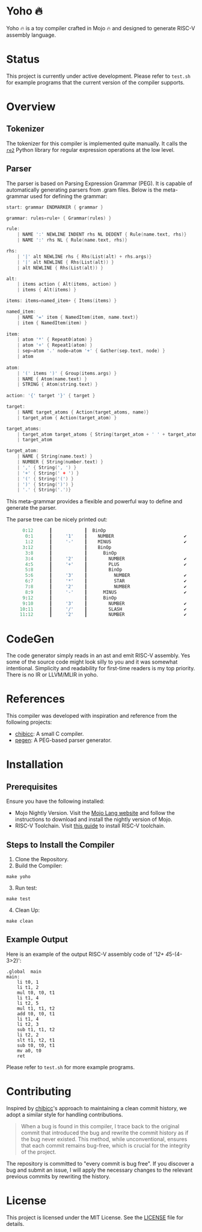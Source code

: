 # Yoho 🔥

Yoho 🔥 is a toy compiler crafted in Mojo 🔥 and designed to generate RISC-V assembly language.

# Status

This project is currently under active development. 
Please refer to `test.sh` for example programs that the current version of the compiler supports.

# Overview

## Tokenizer

The tokenizer for this compiler is implemented quite manually. It calls the [`re2`](https://github.com/google/re2) Python library
for regular expression operations at the low level.

## Parser

The parser is based on Parsing Expression Grammar (PEG). It is capable of automatically generating parsers from .gram files. Below is the meta-grammar used for defining the grammar:

```c
start: grammar ENDMARKER { grammar }

grammar: rules=rule+ { Grammar(rules) }

rule: 
    | NAME ':' NEWLINE INDENT rhs NL DEDENT { Rule(name.text, rhs)}
    | NAME ':' rhs NL { Rule(name.text, rhs)}

rhs: 
    | '|' alt NEWLINE rhs { Rhs(List(alt) + rhs.args)}
    | '|' alt NEWLINE { Rhs(List(alt)) }
    | alt NEWLINE { Rhs(List(alt)) }

alt: 
    | items action { Alt(items, action) } 
    | items { Alt(items) }

items: items=named_item+ { Items(items) }

named_item: 
    | NAME '=' item { NamedItem(item, name.text)}
    | item { NamedItem(item) }
    
item: 
    | atom '*' { Repeat0(atom) }
    | atom '+' { Repeat1(atom) }
    | sep=atom '.' node=atom '+' { Gather(sep.text, node) }
    | atom 
    
atom: 
    | '(' items ')' { Group(items.args) }
    | NAME { Atom(name.text) } 
    | STRING { Atom(string.text) }
    
action: '{' target '}' { target }

target: 
    | NAME target_atoms { Action(target_atoms, name)}
    | target_atom { Action(target_atom) }

target_atoms: 
    | target_atom target_atoms { String(target_atom + ' ' + target_atoms) }
    | target_atom 

target_atom:
    | NAME { String(name.text) }
    | NUMBER { String(number.text) }
    | ',' { String(', ') }
    | '+' { String(' + ') }
    | '(' { String('(') }
    | ')' { String(')') }
    | '.' { String('.')}

```
This meta-grammar provides a flexible and powerful way to define and generate the parser.

The parse tree can be nicely printed out:
```python
      0:12      ┃            ┃  BinOp                             
       0:1      ┃     '1'    ┃    NUMBER                          ✔
       1:2      ┃     '-'    ┃    MINUS                           ✔
      3:12      ┃            ┃    BinOp                           
       3:8      ┃            ┃      BinOp                         
       3:4      ┃     '2'    ┃        NUMBER                      ✔
       4:5      ┃     '+'    ┃        PLUS                        ✔
       5:8      ┃            ┃        BinOp                       
       5:6      ┃     '3'    ┃          NUMBER                    ✔
       6:7      ┃     '*'    ┃          STAR                      ✔
       7:8      ┃     '2'    ┃          NUMBER                    ✔
       8:9      ┃     '-'    ┃      MINUS                         ✔
      9:12      ┃            ┃      BinOp                         
      9:10      ┃     '3'    ┃        NUMBER                      ✔
     10:11      ┃     '/'    ┃        SLASH                       ✔
     11:12      ┃     '2'    ┃        NUMBER                      ✔
```

# CodeGen

The code generator simply reads in an ast and emit RISC-V assembly. 
Yes some of the source code might look silly to you and it was somewhat intentional. Simplicity and readability for first-time readers is my top priority. There is no IR or LLVM/MLIR in yoho.


# References

This compiler was developed with inspiration and reference from the following projects:

- [chibicc](https://github.com/rui314/chibicc): A small C compiler.
- [pegen](https://github.com/we-like-parsers/pegen): A PEG-based parser generator.
    
# Installation

## Prerequisites

Ensure you have the following installed:

- Mojo Nightly Version. Visit the [Mojo Lang website](https://www.modular.com/max/mojo) and follow the instructions to download and install the nightly version of Mojo.
- RISC-V Toolchain. Visit [this guide](https://github.com/johnwinans/riscv-toolchain-install-guide) to install RISC-V toolchain.

## Steps to Install the Compiler

1. Clone the Repository.
2. Build the Compiler:
```shell
make yoho
```

3. Run test:
```shell
make test
```
4. Clean Up:
```shell
make clean
```

## Example Output

Here is an example of the output RISC-V assembly code of '1*2+ 4*5-(4-3>2)':

```assembly
.global  main
main:
    li t0, 1
    li t1, 2
    mul t0, t0, t1
    li t1, 4
    li t2, 5
    mul t1, t1, t2
    add t0, t0, t1
    li t1, 4
    li t2, 3
    sub t1, t1, t2
    li t2, 2
    slt t1, t2, t1
    sub t0, t0, t1
    mv a0, t0
    ret
```

Please refer to `test.sh` for more example programs.

# Contributing

Inspired by [chibicc](https://github.com/rui314/chibicc)'s approach to maintaining a clean commit history, we adopt a similar style for handling contributions.

> When a bug is found in this compiler, I trace back to the original commit that introduced the bug and rewrite the commit history as if the bug never existed. This method, while unconventional, ensures that each commit remains bug-free, which is crucial for the integrity of the project.

The repository is committed to "every commit is bug free".  If you discover a bug and submit an issue, I will apply the necessary changes to the relevant previous commits by rewriting the history. 

# License

This project is licensed under the MIT License. See the [LICENSE](https://github.com/YichengDWu/yoho/blob/main/LICENSE) file for details.
